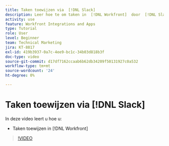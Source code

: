 ```yaml
---
title: Taken toewijzen via  [!DNL Slack]
description: Leer hoe te om taken in  [!DNL Workfront]  door  [!DNL Slack] toe te wijzen
activity: use
feature: Workfront Integrations and Apps
type: Tutorial
role: User
level: Beginner
team: Technical Marketing
jira: KT-8817
exl-id: 419b3937-0a7c-4ee9-bc1c-34b03d818b3f
doc-type: video
source-git-commit: d17df7162ccaab6b62db34209f50131927c0a532
workflow-type: tm+mt
source-wordcount: '24'
ht-degree: 0%

---
```


# Taken toewijzen via [!DNL Slack]

In deze video leert u hoe u:

* Taken toewijzen in [!DNL Workfront]

>[!VIDEO](https://video.tv.adobe.com/v/335117/?quality=12&learn=on&enablevpops)
